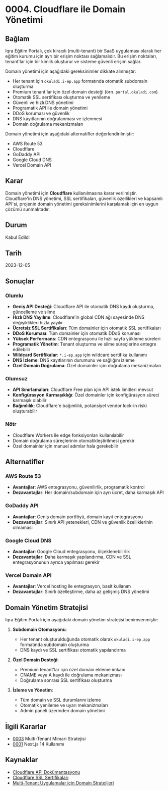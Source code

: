 # 0004. Cloudflare ile Domain Yönetimi

## Bağlam

Iqra Eğitim Portalı, çok kiracılı (multi-tenant) bir SaaS uygulaması olarak her eğitim kurumu için ayrı bir erişim noktası sağlamalıdır. Bu erişim noktaları, tenant'lar için bir kimlik oluşturur ve sisteme güvenli erişim sağlar.

Domain yönetimi için aşağıdaki gereksinimler dikkate alınmıştır:

- Her tenant için `okuladi.i-ep.app` formatında otomatik subdomain oluşturma
- Premium tenant'lar için özel domain desteği (örn. `portal.okuladi.com`)
- Otomatik SSL sertifikası oluşturma ve yenileme
- Güvenli ve hızlı DNS yönetimi
- Programatik API ile domain yönetimi
- DDoS koruması ve güvenlik
- DNS kayıtlarının doğrulanması ve izlenmesi
- Domain doğrulama mekanizmaları

Domain yönetimi için aşağıdaki alternatifler değerlendirilmiştir:

- AWS Route 53
- Cloudflare
- GoDaddy API
- Google Cloud DNS
- Vercel Domain API

## Karar

Domain yönetimi için **Cloudflare** kullanılmasına karar verilmiştir. Cloudflare'in DNS yönetimi, SSL sertifikaları, güvenlik özellikleri ve kapsamlı API'si, projenin domain yönetimi gereksinimlerini karşılamak için en uygun çözümü sunmaktadır.

## Durum

Kabul Edildi

## Tarih

2023-12-05

## Sonuçlar

### Olumlu

- **Geniş API Desteği**: Cloudflare API ile otomatik DNS kaydı oluşturma, güncelleme ve silme
- **Hızlı DNS Yayılımı**: Cloudflare'in global CDN ağı sayesinde DNS değişiklikleri hızla yayılır
- **Ücretsiz SSL Sertifikaları**: Tüm domainler için otomatik SSL sertifikaları
- **DDoS Koruması**: Tüm domainler için otomatik DDoS koruması
- **Yüksek Performans**: CDN entegrasyonu ile hızlı sayfa yükleme süreleri
- **Programatik Yönetim**: Tenant oluşturma ve silme süreçlerine entegre edilebilir
- **Wildcard Sertifikalar**: `*.i-ep.app` için wildcard sertifika kullanımı
- **DNS İzleme**: DNS kayıtlarının durumunu ve sağlığını izleme
- **Özel Domain Doğrulama**: Özel domainler için doğrulama mekanizmaları

### Olumsuz

- **API Sınırlamaları**: Cloudflare Free plan için API istek limitleri mevcut
- **Konfigürasyon Karmaşıklığı**: Özel domainler için konfigürasyon süreci karmaşık olabilir
- **Bağımlılık**: Cloudflare'e bağımlılık, potansiyel vendor lock-in riski oluşturabilir

### Nötr

- Cloudflare Workers ile edge fonksiyonları kullanılabilir
- Domain doğrulama süreçlerinin otomatikleştirilmesi gerekir
- Özel domainler için manuel adımlar hala gerekebilir

## Alternatifler

### AWS Route 53

- **Avantajlar**: AWS entegrasyonu, güvenilirlik, programatik kontrol
- **Dezavantajlar**: Her domain/subdomain için ayrı ücret, daha karmaşık API

### GoDaddy API

- **Avantajlar**: Geniş domain portföyü, domain kayıt entegrasyonu
- **Dezavantajlar**: Sınırlı API yetenekleri, CDN ve güvenlik özelliklerinin olmaması

### Google Cloud DNS

- **Avantajlar**: Google Cloud entegrasyonu, ölçeklenebilirlik
- **Dezavantajlar**: Daha karmaşık yapılandırma, CDN ve SSL entegrasyonunun ayrıca yapılması gerekir

### Vercel Domain API

- **Avantajlar**: Vercel hosting ile entegrasyon, basit kullanım
- **Dezavantajlar**: Sınırlı özelleştirme, daha az gelişmiş DNS yönetimi

## Domain Yönetim Stratejisi

Iqra Eğitim Portalı için aşağıdaki domain yönetim stratejisi benimsenmiştir:

1. **Subdomain Otomasyonu**:
   - Her tenant oluşturulduğunda otomatik olarak `okuladi.i-ep.app` formatında subdomain oluşturma
   - DNS kaydı ve SSL sertifikası otomatik yapılandırma

2. **Özel Domain Desteği**:
   - Premium tenant'lar için özel domain ekleme imkanı
   - CNAME veya A kaydı ile doğrulama mekanizması
   - Doğrulama sonrası SSL sertifikası oluşturma

3. **İzleme ve Yönetim**:
   - Tüm domain ve SSL durumlarını izleme
   - Otomatik yenileme ve uyarı mekanizmaları
   - Admin paneli üzerinden domain yönetimi

## İlgili Kararlar

- [0003](0003-multi-tenant-mimari-stratejisi.md) Multi-Tenant Mimari Stratejisi
- [0001](0001-nextjs-14-kullanimi.md) Next.js 14 Kullanımı

## Kaynaklar

- [Cloudflare API Dokümantasyonu](https://developers.cloudflare.com/api/)
- [Cloudflare SSL Sertifikaları](https://developers.cloudflare.com/ssl/)
- [Multi-Tenant Uygulamalar için Domain Stratejileri](https://www.cloudflare.com/learning/cloud/what-is-a-multi-tenant-architecture/)
